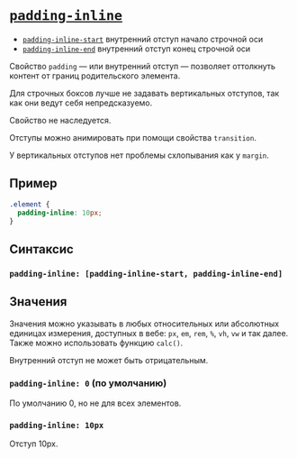 # [`padding-inline`](../index.md)

- [`padding-inline-start`](./padding-inline-start.md) внутренний отступ начало строчной оси
- [`padding-inline-end`](./padding-inline-end.md) внутренний отступ конец строчной оси

Свойство `padding` — или внутренний отступ — позволяет оттолкнуть контент от границ родительского элемента.

Для строчных боксов лучше не задавать вертикальных отступов, так как они ведут себя непредсказуемо.

Свойство не наследуется.

Отступы можно анимировать при помощи свойства `transition`.

У вертикальных отступов нет проблемы схлопывания как у `margin`.

## Пример

```css
.element {
  padding-inline: 10px;
}
```

## Синтаксис

### `padding-inline: [padding-inline-start, padding-inline-end]`

## Значения

Значения можно указывать в любых относительных или абсолютных единицах измерения, доступных в вебе: `px`, `em`, `rem`, `%`, `vh`, `vw` и так далее. Также можно использовать функцию `calc()`.

Внутренний отступ не может быть отрицательным.

### `padding-inline: 0` (по умолчанию)

По умолчанию 0, но не для всех элементов.

### `padding-inline: 10px`

Отступ 10px.
